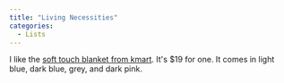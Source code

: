```yaml
---
title: "Living Necessities"
categories:
  - Lists
---
```


I like the [soft touch blanket from kmart](https://www.kmart.com.au/product/soft-touch-blanket-doublequeen-bed-musk-42287575/?). It's $19 for one. It comes in light blue, dark blue, grey, and dark pink.
